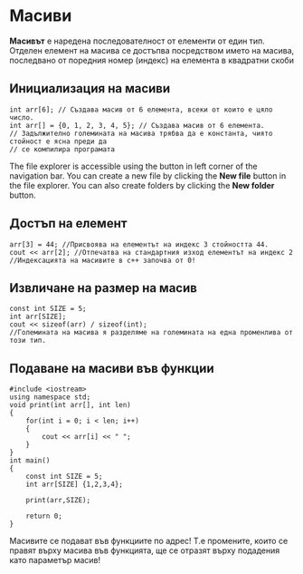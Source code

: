 
# Масиви

**Масивът** е наредена последователност от елементи от един тип. Отделен елемент на масива се достъпва посредством името на масива, последвано от поредния номер (индекс) на елемента в квадратни скоби



## Инициализация на масиви

   
    int arr[6]; // Създава масив от 6 елемента, всеки от които е цяло число.
    int arr[] = {0, 1, 2, 3, 4, 5}; // Създава масив от 6 елемента.
    // Задължително големината на масива трябва да е константа, чиято стойност е ясна преди да
    // се компилира програмата

The file explorer is accessible using the button in left corner of the navigation bar. You can create a new file by clicking the **New file** button in the file explorer. You can also create folders by clicking the **New folder** button.

## Достъп на елемент

    arr[3] = 44; //Присвоява на елементът на индекс 3 стойността 44.
    cout << arr[2]; //Отпечатва на стандартния изход елементът на индекс 2
    //Индексацията на масивите в с++ започва от 0!

## Извличане на размер на масив

    const int SIZE = 5;
    int arr[SIZE];
    cout << sizeof(arr) / sizeof(int);
    //Големината на масива я разделяме на големината на една променлива от този тип.

## Подаване на масиви във функции

    #include <iostream>
    using namespace std;
    void print(int arr[], int len)
    {
	    for(int i = 0; i < len; i++)
	    {
	        cout << arr[i] << " ";
	    }
	}
	int main()
	{
	    const int SIZE = 5;
	    int arr[SIZE] {1,2,3,4};
    
	    print(arr,SIZE);
    
	    return 0;
    }
 Масивите се подават във функциите по адрес! Т.е промените, които се правят върху масива във функцията, ще се отразят върху подадения като параметър масив!

